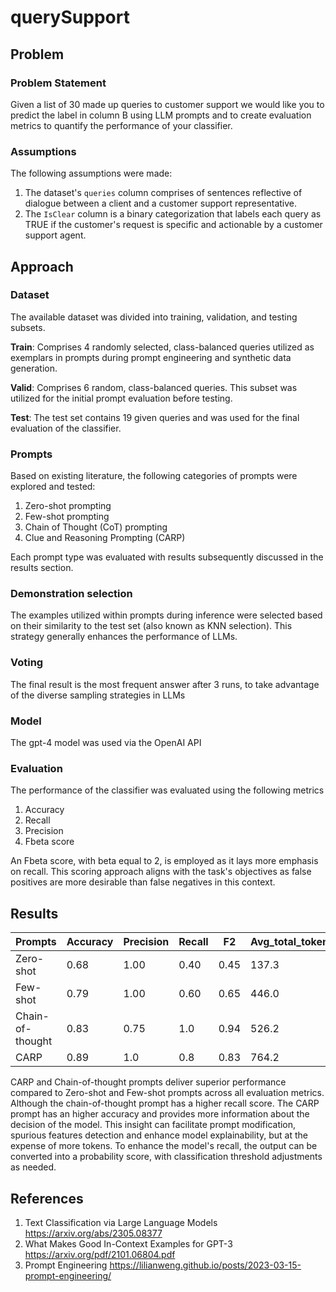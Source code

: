 # querySupport

## Problem

### Problem Statement
Given a list of 30 made up queries to customer support we would like you to predict the 
label in column B using LLM prompts and to create evaluation metrics to quantify the 
performance of your classifier. 

### Assumptions
The following assumptions were made:
1. The dataset's `queries` column comprises of sentences reflective of dialogue between a client and a customer support representative.
2. The `IsClear` column is a binary categorization that labels each query as TRUE if the customer's request is specific and actionable by a customer support agent.
## Approach

### Dataset
The available dataset was divided into training, validation, and testing subsets. 

**Train**: Comprises 4 randomly selected, class-balanced queries utilized as exemplars in prompts during prompt engineering and synthetic data generation.

**Valid**: Comprises 6 random, class-balanced queries. This subset was utilized for the initial prompt evaluation before testing.

**Test**: The test set contains 19 given queries and was used for the final evaluation of the classifier.

### Prompts
Based on existing literature, the following categories of prompts were explored and tested:
1. Zero-shot prompting
2. Few-shot prompting
3. Chain of Thought (CoT) prompting
4. Clue and Reasoning Prompting (CARP)

Each prompt type was evaluated with results subsequently discussed in the results section.

### Demonstration selection
The examples utilized within prompts during inference were selected based on their similarity to the test set (also known as KNN selection). This strategy generally enhances the performance of LLMs.

### Voting
The final result is the most frequent answer after 3 runs, to take advantage of the diverse sampling strategies
in LLMs

### Model
The gpt-4 model was used via the OpenAI API

### Evaluation

The performance of the classifier was evaluated using the following metrics
1. Accuracy
2. Recall
3. Precision
4. Fbeta score

An Fbeta score, with beta equal to 2, is employed as it lays more emphasis on recall. This scoring approach aligns with the task's objectives as false positives are more desirable than false negatives in this context.

## Results

| Prompts          | Accuracy | Precision | Recall | F2   | Avg_total_tokens |
|------------------|:---------|-----------|--------|------|------------------|
| Zero-shot        | 0.68     | 1.00      | 0.40   | 0.45 | 137.3            |
| Few-shot         | 0.79     | 1.00      | 0.60   | 0.65 | 446.0            |
| Chain-of-thought | 0.83     | 0.75      | 1.0    | 0.94 | 526.2            |
| CARP             | 0.89     | 1.0       | 0.8    | 0.83 | 764.2            |

CARP and Chain-of-thought prompts deliver superior performance compared to Zero-shot and Few-shot prompts across all evaluation metrics. Although 
the chain-of-thought prompt has a higher recall score. The CARP prompt has an higher accuracy and provides more information about the decision of the model. 
This insight can facilitate prompt modification, spurious features detection and enhance model explainability, but at the expense of more tokens. To enhance the model's recall,
the output can be converted into a probability score, with classification threshold adjustments as needed.

## References
1. Text Classification via Large Language Models https://arxiv.org/abs/2305.08377
2. What Makes Good In-Context Examples for GPT-3 https://arxiv.org/pdf/2101.06804.pdf
3. Prompt Engineering https://lilianweng.github.io/posts/2023-03-15-prompt-engineering/
